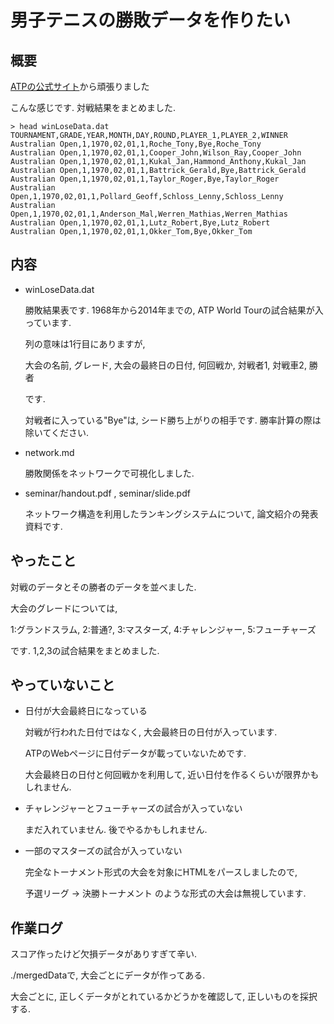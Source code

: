 男子テニスの勝敗データを作りたい
===

## 概要
[ATPの公式サイト](http://www.atpworldtour.com/Share/Event-Draws.aspx?e=339&y=2014)から頑張りました

こんな感じです. 対戦結果をまとめました.

```{sh}
> head winLoseData.dat
TOURNAMENT,GRADE,YEAR,MONTH,DAY,ROUND,PLAYER_1,PLAYER_2,WINNER
Australian Open,1,1970,02,01,1,Roche_Tony,Bye,Roche_Tony
Australian Open,1,1970,02,01,1,Cooper_John,Wilson_Ray,Cooper_John
Australian Open,1,1970,02,01,1,Kukal_Jan,Hammond_Anthony,Kukal_Jan
Australian Open,1,1970,02,01,1,Battrick_Gerald,Bye,Battrick_Gerald
Australian Open,1,1970,02,01,1,Taylor_Roger,Bye,Taylor_Roger
Australian Open,1,1970,02,01,1,Pollard_Geoff,Schloss_Lenny,Schloss_Lenny
Australian Open,1,1970,02,01,1,Anderson_Mal,Werren_Mathias,Werren_Mathias
Australian Open,1,1970,02,01,1,Lutz_Robert,Bye,Lutz_Robert
Australian Open,1,1970,02,01,1,Okker_Tom,Bye,Okker_Tom
```

## 内容

- winLoseData.dat

  勝敗結果表です. 1968年から2014年までの, ATP World Tourの試合結果が入っています. 
  
  列の意味は1行目にありますが, 

  大会の名前, グレード, 大会の最終日の日付, 何回戦か, 対戦者1, 対戦車2, 勝者
  
  です. 

  対戦者に入っている"Bye"は, シード勝ち上がりの相手です. 勝率計算の際は除いてください. 

- network.md 

  勝敗関係をネットワークで可視化しました. 

- seminar/handout.pdf , seminar/slide.pdf

  ネットワーク構造を利用したランキングシステムについて, 論文紹介の発表資料です. 

## やったこと

対戦のデータとその勝者のデータを並べました. 


大会のグレードについては, 

1:グランドスラム, 2:普通?, 3:マスターズ, 4:チャレンジャー, 5:フューチャーズ

です. 1,2,3の試合結果をまとめました. 


## やっていないこと

- 日付が大会最終日になっている

  対戦が行われた日付ではなく, 大会最終日の日付が入っています. 

  ATPのWebページに日付データが載っていないためです. 

  大会最終日の日付と何回戦かを利用して, 近い日付を作るくらいが限界かもしれません. 

- チャレンジャーとフューチャーズの試合が入っていない

  まだ入れていません. 後でやるかもしれません. 

- 一部のマスターズの試合が入っていない

  完全なトーナメント形式の大会を対象にHTMLをパースしましたので, 

  予選リーグ -> 決勝トーナメント のような形式の大会は無視しています. 


## 作業ログ

スコア作ったけど欠損データがありすぎて辛い. 

./mergedDataで, 大会ごとにデータが作ってある. 

大会ごとに, 正しくデータがとれているかどうかを確認して, 正しいものを採択する. 


